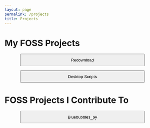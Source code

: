 ```yaml
---
layout: page
permalink: /projects
title: Projects
---
```

<style>
    button{
        margin-left: 10%;
        width: 80%;
        margin-right: 10%;
        height: 40px;
    }
</style>

# My FOSS Projects
<button onclick="location.href='/projects/redownload'" type="button">Redownload</button>

<button onclick="location.href='/projects/desktop-scripts'" type="button">Desktop Scripts</button>

# FOSS Projects I Contribute To
<button onclick="location.href='https://github.com/elliotnash/bluebubbles_py'" type="button">Bluebubbles_py</button>
